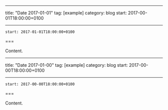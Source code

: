 
---
title: "Date 2017-01-01"
tag: [example]
category: blog
start: 2017-00-01T18:00:00+0100

---

``start: 2017-01-01T18:00:00+0100``

===

Content.

---
title: "Date 2017-01-00"
tag: [example]
category: blog
start: 2017-00-00T18:00:00+0100

---

``start: 2017-00-00T18:00:00+0100``

===

Content.

